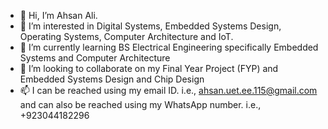 - 👋 Hi, I’m Ahsan Ali. 
- 👀 I’m interested in Digital Systems, Embedded Systems Design, Operating Systems, Computer Architecture and IoT.
- 🌱 I’m currently learning BS Electrical Engineering specifically Embedded Systems and Computer Architecture
- 💞️ I’m looking to collaborate on my Final Year Project (FYP) and Embedded Systems Design and Chip Design
- 📫 I can be reached using my email ID. i.e., ahsan.uet.ee.115@gmail.com and can also be reached using my WhatsApp number. i.e., +923044182296


